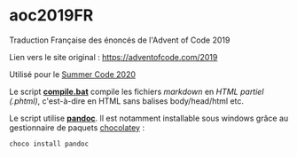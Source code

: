 # aoc2019FR

Traduction Française des énoncés de l'Advent of Code 2019

Lien vers le site original : https://adventofcode.com/2019

Utilisé pour le [Summer Code 2020](https://openhivefr.github.io/summercode/2020/)

Le script **[compile.bat](https://github.com/openhivefr/aoc2019fr/blob/master/compile.bat)** compile les fichiers *markdown* en *HTML partiel (.phtml)*, c'est-à-dire en HTML sans balises body/head/html etc.

Le script utilise **[pandoc](https://pandoc.org)**. Il est notamment installable sous windows grâce au gestionnaire de paquets [chocolatey](https://chocolatey.org/) :
```bat
choco install pandoc
```